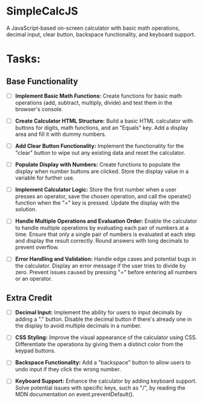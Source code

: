# SimpleCalcJS
A JavaScript-based on-screen calculator with basic math operations, decimal input, clear button, backspace functionality, and keyboard support.

# Tasks:
## Base Functionality

- [ ] **Implement Basic Math Functions:** Create functions for basic math operations (add, subtract, multiply, divide) and test them in the browser's console.

- [ ] **Create Calculator HTML Structure:** Build a basic HTML calculator with buttons for digits, math functions, and an "Equals" key. Add a display area and fill it with dummy numbers.

- [ ] **Add Clear Button Functionality:** Implement the functionality for the "clear" button to wipe out any existing data and reset the calculator.

- [ ] **Populate Display with Numbers:** Create functions to populate the display when number buttons are clicked. Store the display value in a variable for further use.

- [ ] **Implement Calculator Logic:** Store the first number when a user presses an operator, save the chosen operation, and call the operate() function when the "=" key is pressed. Update the display with the solution.

- [ ] **Handle Multiple Operations and Evaluation Order:** Enable the calculator to handle multiple operations by evaluating each pair of numbers at a time. Ensure that only a single pair of numbers is evaluated at each step and display the result correctly. Round answers with long decimals to prevent overflow.

- [ ] **Error Handling and Validation:** Handle edge cases and potential bugs in the calculator. Display an error message if the user tries to divide by zero. Prevent issues caused by pressing "=" before entering all numbers or an operator.

## Extra Credit
- [ ] **Decimal Input:** Implement the ability for users to input decimals by adding a "." button. Disable the decimal button if there's already one in the display to avoid multiple decimals in a number.

- [ ] **CSS Styling:** Improve the visual appearance of the calculator using CSS. Differentiate the operations by giving them a distinct color from the keypad buttons.

- [ ] **Backspace Functionality:** Add a "backspace" button to allow users to undo input if they click the wrong number.

- [ ] **Keyboard Support:** Enhance the calculator by adding keyboard support. Solve potential issues with specific keys, such as "/", by reading the MDN documentation on event.preventDefault().
